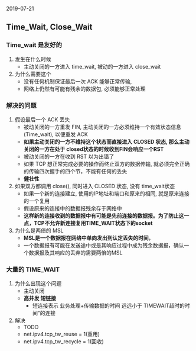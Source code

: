 2019-07-21

## Time_Wait, Close_Wait

### Time_wait 是友好的
1. 发生在什么时候
    - 主动关闭的一方进入 time_wait, 被动的一方进入 close_wait
2. 为什么需要这个
    - 没有任何机制保证最后一次 ACK 能够正常传输, 
    - 网络上仍然有可能有残余的数据包, 必须能够正常处理

### 解决的问题
1. 假设最后一个 ACK 丢失
    - 被动关闭的一方重发 FIN, 主动关闭的一方必须维持一个有效状态信息(Time_wait), 以便重发 ACK
    - **如果主动关闭的一方不维持这个状态而直接进入 CLOSED 状态, 那么主动关闭的一方在处于 closed状态的时候收到FIN会响应一个RST**
    - 被动关闭的一方在收到 RST 以为出错了
    - 如果 TCP 想正常完成必要的操作而终止双方的数据传输, 就必须完全正确的传输四次握手的四个节，不能有任何的丢失
    - **健壮性**
2. 如果双方都调用 close(), 同时进入 CLOSED 状态, 没有 time_wait状态
    - 如果一个新的连接建立, 使用的IP地址和端口和原来的相同, 就是原来连接的一个复用
    - 假设原来的连接中的数据报残余存于网络中
    - **这样新的连接收到的数据报中有可能是先前连接的数据报。为了防止这一点，TCP不允许新连接复用TIME_WAIT状态下的socket**
2. 为什么是两倍的 MSL
    - **MSL是一个数据报在网络中单向发出到认定丢失的时间**，
    - 一个数据报有可能在发送途中或是其响应过程中成为残余数据报，确认一个数据报及其响应的丢弃的需要两倍的MSL
    
### 大量的 TIME_WAIT
1. 为什么出现这个问题
    - 主动关闭
    - **高并发 短链接**
        - 短连接表示 业务处理+传输数据的时间 远远小于 TIMEWAIT超时的时间”的连接
2. 解决
    - TODO
    - net.ipv4.tcp_tw_reuse = 1(重用)
    - net.ipv4.tcp_tw_recycle = 1(回收)